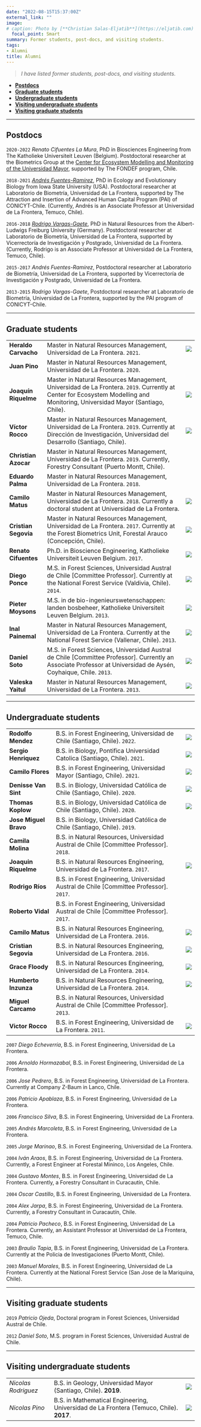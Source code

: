 ```yaml
---
date: "2022-08-15T15:37:00Z"
external_link: "" 
image:
# caption: Photo by [**Christian Salas-Eljatib**](https://eljatib.com)
  focal_point: Smart
summary: Former students, post-docs, and visiting students.
tags:
- Alumni
title: Alumni
---
```


> *I have listed former students, post-docs, and visiting students.*

* **[Postdocs](#postdocs)** 
* **[Graduate students](#graduate-students)**
* **[Undergraduate students](#undergraduate-students)**
* **[Visiting undergraduate students](#visiting-undergraduate-students)**
* **[Visiting graduate students](#visiting-graduate-students)**

--------

## Postdocs


`2020-2022`
*Renato Cifuentes La Mura*, PhD in Biosciences Engineering from The Katholieke Universiteit Leuven (Belgium). Postdoctoral researcher at the Biometrics Group at the [Center for Ecosystem Modelling and Monitoring of the Universidad Mayor](http://cem.umayor.cl), supported by The FONDEF program, Chile.

`2018-2021`
*[Andrés Fuentes-Ramirez](https://andresfuen.weebly.com)*, PhD in Ecology and Evolutionary Biology from Iowa State University (USA). Postdoctoral researcher at Laboratorio de Biometría, Universidad de La Frontera, supported by The Attraction and Insertion of Advanced Human Capital Program (PAI) of CONICYT-Chile. (Currently, Andrés is an Associate Professor at Universidad de La Frontera, Temuco, Chile).

`2016-2018`
*[Rodrigo Vargas-Gaete](https://rodrigovargasgaete.cl)*, PhD in Natural Resources from the Albert-Ludwigs Freiburg University (Germany). Postdoctoral researcher  at  Laboratorio de Biometría, Universidad de La Frontera, supported by Vicerrectoría de Investigación y Postgrado, Universidad de La Frontera. (Currently, Rodrigo is an Associate Professor at Universidad de La Frontera, Temuco, Chile).

`2015-2017`
*Andrés Fuentes-Ramirez*, Postdoctoral researcher  at Laboratorio de Biometría, Universidad de La Frontera, supported by Vicerrectoría de Investigación y Postgrado, Universidad
de La Frontera.

`2013-2015`
*Rodrigo Vargas-Gaete*, Postdoctoral researcher at Laboratorio de Biometría, Universidad de La Frontera, supported by the PAI program of CONICYT-Chile.

---
## Graduate students
|   |   |   |
|---|---|---|
|**Heraldo Carvacho**  | Master in Natural Resources Management, Universidad de La Frontera. `2021`.  | ![](/images/heraldo_2.jpg)    |
|**Juan Pino**  |  Master in Natural Resources Management, Universidad de La Frontera. `2020`.   |  
|**Joaquín Riquelme**  |  Master in Natural Resources Management, Universidad de La Frontera. `2019`. Currently at Center for Ecosystem Modelling and Monitoring, Universidad Mayor (Santiago, Chile).   | ![](/images/joaquin_2.jpg)    |
|**Víctor Rocco**  |Master in Natural Resources Management, Universidad de La Frontera. `2019`. Currently at  Dirección de Investigación, Universidad del Desarrollo (Santiago, Chile). | ![](/images/victor2.jpg)|
|**Christian Azocar**  |Master in Natural Resources Management, Universidad de La Frontera. `2019`. Currently, Forestry Consultant (Puerto Montt, Chile). | |
|**Eduardo Palma**  |Master in Natural Resources Management, Universidad de La Frontera. `2018`. | |
|**Camilo Matus**  |Master in Natural Resources Management, Universidad de La Frontera. `2018`. Currently a doctoral student at Universidad de La Frontera. |![](/images/camiloM2.jpg) |
|**Cristian Segovia** |Master in Natural Resources Management, Universidad de La Frontera. `2017`. Currently at the Forest Biometrics Unit, Forestal Arauco (Concepción, Chile).| ![](/images/cristian2.jpg)|
|**Renato Cifuentes** |  Ph.D. in Bioscience Engineering, Katholieke Universiteit Leuven Belgium. `2017`.  | ![](/images/renato_2.jpg)    |
|**Diego Ponce** |  M.S. in Forest Sciences, Universidad Austral de Chile  [Committee Professor]. Currently at the National Forest Service (Valdivia, Chile). `2014`.  | ![](/images/diegoPonce.jpg)    |
|**Pieter Moysons**|  M.S. in de bio-ingenieurswetenschappen: landen bosbeheer, Katholieke Universiteit Leuven Belgium. `2013`.  |  ![](/images/pieter.jpg)   |
|**Inal Painemal**|  Master in Natural Resources Management, Universidad de La Frontera. Currently at the National Forest Service (Vallenar, Chile). `2013`.  | ![](/images/inal.jpg)    |
|**Daniel Soto** |  M.S. in Forest Sciences, Universidad Austral de Chile  [Committee Professor]. Currently an Associate Professor at Universidad de Aysén, Coyhaique, Chile. `2013`.  |   ![](/images/danielBebe.jpg)  |
|**Valeska Yaitul**  |  Master in Natural Resources Management, Universidad de La Frontera. `2013`.   | ![](/images/valeska2.jpg)    |

---
## Undergraduate students
|   |   |   |
|---|---|---|
|**Rodolfo Mendez**  | B.S. in Forest Engineering, Universidad de Chile (Santiago, Chile). `2022`.  |  ![](/images/rodolfo.png) |
|**Sergio Henriquez**  | B.S. in Biology, Pontifica Universidad Catolica (Santiago, Chile). `2021`.  | ![](/images/sergio.png)  |
|**Camilo Flores**  |  B.S. in Forest Engineering, Universidad Mayor (Santiago, Chile). `2021`.   | ![](/images/camilo_2.jpg)    |
|**Denisse Van Sint**  |  B.S. in Biology, Universidad Católica de Chile (Santiago, Chile). `2020`.   | ![](/images/denisse2.jpg) |    
|**Thomas Koplow**  | B.S. in Biology, Universidad Católica de Chile (Santiago, Chile). `2020`.   |  ![](/images/thomas_2.jpg) |
|**Jose Miguel Bravo**  | B.S. in Biology, Universidad Católica de Chile (Santiago, Chile). `2019`.   |   |
|**Camila Molina**  |B.S. in Natural Resources, Universidad Austral de Chile [Committee Professor]. `2018`.   |   |
|**Joaquin Riquelme**  |  B.S. in Natural Resources Engineering, Universidad de La Frontera. `2017`.   |  ![](/images/joaquinBebe.jpg)   |
|**Rodrigo Ríos**  |B.S. in Forest Engineering, Universidad Austral de Chile [Committee Professor]. `2017`.   |   |
|**Roberto Vidal**  |B.S. in Forest Engineering, Universidad Austral de Chile [Committee Professor]. `2017`.   |   |
|**Camilo Matus**  |  B.S. in Natural Resources Engineering, Universidad de La Frontera. `2016`.   |   ![](/images/camiloMbebe.jpg)  |
|**Cristian Segovia**  |  B.S. in Natural Resources Engineering, Universidad de La Frontera. `2016`.   |   ![](/images/cristianBebe.jpg)  |
|**Grace Floody**  |  B.S. in Natural Resources Engineering, Universidad de La Frontera. `2014`.   |  ![](/images/grace2.jpg)  |
|**Humberto Inzunza**  |  B.S. in Natural Resources Engineering, Universidad de La Frontera. `2014`.   |  ![](/images/pato2.jpg)  |
|**Miguel Carcamo**  |B.S. in Natural Resources, Universidad Austral de Chile [Committee Professor]. `2013`.   |   |
|**Victor Rocco**  |  B.S. in Forest Engineering, Universidad de La Frontera. `2011`.   |  ![](/images/victorBebe.jpg)  |


`2007`
*Diego Echeverría*, B.S. in Forest Engineering, Universidad de La Frontera. 

`2006`
*Arnoldo Hormazabal*, B.S. in Forest Engineering, Universidad de La Frontera. 

`2006`
*Jose Pedrero*, B.S. in Forest Engineering, Universidad de La Frontera. Currently at Company Z-Baum in Lanco, Chile.

`2006`
*Patricio Apablaza*, B.S. in Forest Engineering, Universidad de La Frontera. 

`2006`
*Francisco Silva*, B.S. in Forest Engineering, Universidad de La Frontera. 

`2005`
*Andrés Marcoleta*, B.S. in Forest Engineering, Universidad de La Frontera. 

`2005`
*Jorge Marinao*, B.S. in Forest Engineering, Universidad de La Frontera. 

`2004`
*Iván Araos*, B.S. in Forest Engineering, Universidad de La Frontera. Currently, a Forest Engineer at Forestal Mininco, Los Angeles, Chile.

`2004`
*Gustavo Montes*, B.S. in Forest Engineering, Universidad de La Frontera. Currently, a Forestry Consultant in Curacautín, Chile.

`2004`
*Oscar Castillo*, B.S. in Forest Engineering, Universidad de La Frontera. 

`2004`
*Alex Jarpa*, B.S. in Forest Engineering, Universidad de La Frontera. Currently, a Forestry Consultant in Curacautín, Chile.

`2004`
*Patricio Pacheco*, B.S. in Forest Engineering, Universidad de La Frontera. Currently, an Assistant Professor at Universidad de La Frontera, Temuco, Chile.

`2003`
*Braulio Tapia*, B.S. in Forest Engineering, Universidad de La Frontera. Currently at
 the Policia de Investigaciones (Puerto Montt, Chile).

`2003`
*Manuel Morales*, B.S. in Forest Engineering, Universidad de La Frontera. Currently at
 the National Forest Service (San Jose de la Mariquina, Chile).


---
## Visiting graduate students

`2019`
*Patricio Ojeda*, Doctoral program in Forest Sciences, Universidad Austral de Chile. 

`2012`
*Daniel Soto*, M.S. program in Forest Sciences, Universidad Austral de Chile. 

---
## Visiting undergraduate students

|   |   |   |
|---|---|---|
|*Nicolas Rodriguez*  |  B.S. in Geology, Universidad Mayor (Santiago, Chile). **2019**.   | ![](/images/nicoR_2.jpg)    |
|*Nicolas Pino*  |  B.S. in Mathematical Engineering, Universidad de La Frontera (Temuco, Chile). **2017**.   | ![](/images/nicoP_2.jpg)    |

<!--- 
(see details here `http://simuladorpellin.com`)
`2017`
, . Currently at Forest Biometrics Unit, Forestal Arauco (Concepción, Chile).
-->